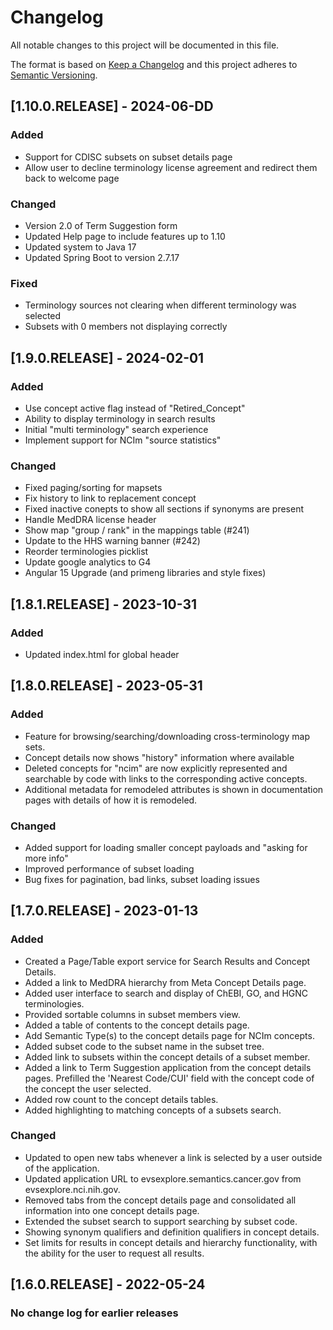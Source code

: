 # Changelog
All notable changes to this project will be documented in this file.

The format is based on [Keep a Changelog](http://keepachangelog.com/en/1.0.0/)
and this project adheres to [Semantic Versioning](http://semver.org/spec/v2.0.0.html).

## [1.10.0.RELEASE] - 2024-06-DD
### Added
- Support for CDISC subsets on subset details page
- Allow user to decline terminology license agreement and redirect them back to welcome page
### Changed
- Version 2.0 of Term Suggestion form
- Updated Help page to include features up to 1.10
- Updated system to Java 17
- Updated Spring Boot to version 2.7.17
### Fixed
- Terminology sources not clearing when different terminology was selected
- Subsets with 0 members not displaying correctly

## [1.9.0.RELEASE] - 2024-02-01
### Added
- Use concept active flag instead of "Retired_Concept"
- Ability to display terminology in search results
- Initial "multi terminology" search experience
- Implement support for NCIm "source statistics"
### Changed
- Fixed paging/sorting for mapsets
- Fix history to link to replacement concept
- Fixed inactive conepts to show all sections if synonyms are present
- Handle MedDRA license header
- Show map "group / rank" in the mappings table (#241)
- Update to the HHS warning banner (#242)
- Reorder terminologies picklist
- Update google analytics to G4
- Angular 15 Upgrade (and primeng libraries and style fixes)

## [1.8.1.RELEASE] - 2023-10-31
### Added
- Updated index.html for global header

## [1.8.0.RELEASE] - 2023-05-31
### Added
- Feature for browsing/searching/downloading cross-terminology map sets.
- Concept details now shows "history" information  where available
- Deleted concepts for "ncim" are now explicitly represented and searchable by code with links to the corresponding active concepts.
- Additional metadata for remodeled attributes is shown in documentation pages with details of how it is remodeled.
### Changed
- Added support for loading smaller concept payloads and "asking for more info"
- Improved performance of subset loading
- Bug fixes for pagination, bad links, subset loading issues

## [1.7.0.RELEASE] - 2023-01-13
### Added
- Created a Page/Table export service for Search Results and Concept Details.
- Added a link to MedDRA hierarchy from Meta Concept Details page.
- Added user interface to search and display of ChEBI, GO, and HGNC terminologies.
- Provided sortable columns in subset members view.
- Added a table of contents to the concept details page.
- Add Semantic Type(s) to the concept details page for NCIm concepts.
- Added subset code to the subset name in the subset tree.
- Added link to subsets within the concept details of a subset member.
- Added a link to Term Suggestion application from the concept details pages. Prefilled the 'Nearest Code/CUI' field with the concept code of the concept the user selected.
- Added row count to the concept details tables.
- Added highlighting to matching concepts of a subsets search.
### Changed
- Updated to open new tabs whenever a link is selected by a user outside of the application. 
- Updated application URL to evsexplore.semantics.cancer.gov from evsexplore.nci.nih.gov.
- Removed tabs from the concept details page and consolidated all information into one concept details page.
- Extended the subset search to support searching by subset code.
- Showing synonym qualifiers and definition qualifiers in concept details.
- Set limits for results in concept details and hierarchy functionality, with the ability for the user to request all results. 

## [1.6.0.RELEASE] - 2022-05-24
### No change log for earlier releases
